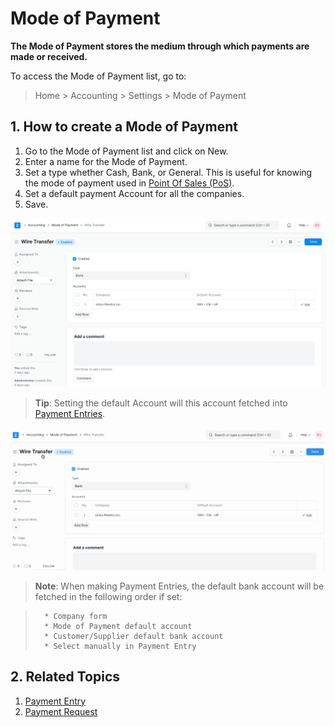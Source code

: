 
# Mode of Payment


**The Mode of Payment stores the medium through which payments are made or received.**


To access the Mode of Payment list, go to:



> 
> Home > Accounting > Settings > Mode of Payment
> 
> 
> 


## 1. How to create a Mode of Payment


1. Go to the Mode of Payment list and click on New.
2. Enter a name for the Mode of Payment.
3. Set a type whether Cash, Bank, or General. This is useful for knowing the mode of payment used in [Point Of Sales (PoS)](/docs/v13/user/manual/en/accounts/point-of-sales).
4. Set a default payment Account for all the companies.
5. Save.


![Mode of Payment](/files/mode-of-payment.png)



> 
> **Tip**: Setting the default Account will this account fetched into [Payment Entries](/docs/v13/user/manual/en/accounts/payment-entry).
> 
> 
> 


![Mode of Payment](/files/mode-of-payment-in-payment-entry.gif)



> 
> **Note**: When making Payment Entries, the default bank account will be fetched in the following order if set:
> 
> 
> 



> 
> 
> ```
>   * Company form
>   * Mode of Payment default account
>   * Customer/Supplier default bank account
>   * Select manually in Payment Entry
> 
> ```
> 
> 


## 2. Related Topics


1. [Payment Entry](/docs/v13/user/manual/en/accounts/payment-entry)
2. [Payment Request](/docs/v13/user/manual/en/accounts/payment-request)


